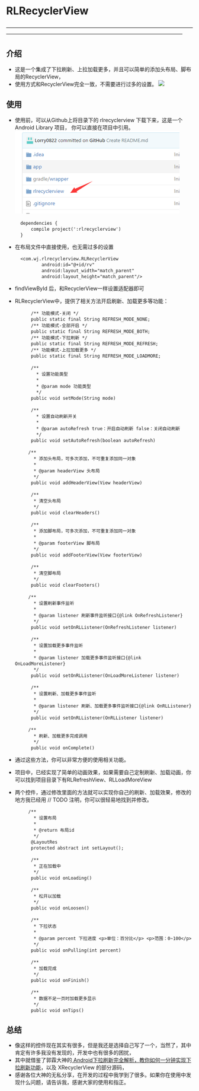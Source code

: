 # RLRecyclerView
——————————————————————————————————————————————————————————————————————
## 介绍
* 这是一个集成了下拉刷新、上拉加载更多，并且可以简单的添加头布局、脚布局的RecyclerView，
* 使用方式和RecyclerView完全一致，不需要进行过多的设置。
![](RMPIC\b.gif)

## 使用
* 使用前，可以从Github上将目录下的 rlrecyclerview 下载下来，这是一个Android Library 项目，
你可以直接在项目中引用。![](RMPIC\a.png)


		dependencies {
		    compile project(':rlrecyclerview')
		}


* 在布局文件中直接使用，也无需过多的设置
		
		<com.wj.rlrecyclerview.RLRecyclerView
		        android:id="@+id/rv"
		        android:layout_width="match_parent"
		        android:layout_height="match_parent"/>

* findViewById 后，和RecyclerView一样设置适配器即可

* RLRecyclerView中，提供了相关方法开启刷新、加载更多等功能：

			/** 功能模式-关闭 */
			public static final String REFRESH_MODE_NONE;
			/** 功能模式-全部开启 */
			public static final String REFRESH_MODE_BOTH;
			/** 功能模式-下拉刷新 */
			public static final String REFRESH_MODE_REFRESH;
			/** 功能模式-上拉加载更多 */
			public static final String REFRESH_MODE_LOADMORE;

		    /**
		      * 设置功能类型
		      *
		      * @param mode 功能类型
		      */
		    public void setMode(String mode) 
		
		    /**
		      * 设置自动刷新开关
		      *
		      * @param autoRefresh true：开启自动刷新 false：关闭自动刷新
		      */
		    public void setAutoRefresh(boolean autoRefresh)

		   /**
		     * 添加头布局，可多次添加，不可重复添加同一对象
		     *
		     * @param headerView 头布局
		     */
		    public void addHeaderView(View headerView)
		
		    /**
		     * 清空头布局
		     */
		    public void clearHeaders() 
		
		    /**
		     * 添加脚布局，可多次添加，不可重复添加同一对象
		     *
		     * @param footerView 脚布局
		     */
		    public void addFooterView(View footerView)
		
		    /**
		     * 清空脚布局
		     */
		    public void clearFooters()
		
		   /**
		     * 设置刷新事件监听
		     *
		     * @param listener 刷新事件监听接口{@link OnRefreshListener}
		     */
		    public void setOnRLListener(OnRefreshListener listener)
		
		    /**
		     * 设置加载更多事件监听
		     *
		     * @param listener 加载更多事件监听接口{@link OnLoadMoreListener}
		     */
		    public void setOnRLListener(OnLoadMoreListener listener)
		
		    /**
		     * 设置刷新、加载更多事件监听
		     *
		     * @param listener 刷新、加载更多事件监听接口{@link OnRLListener}
		     */
		    public void setOnRLListener(OnRLListener listener) 

		   /**
		     * 刷新、加载更多完成调用
		     */
		    public void onComplete() 

* 通过这些方法，你可以非常方便的使用相关功能。
* 项目中，已经实现了简单的动画效果，如果需要自己定制刷新、加载动画，你可以找到项目目录下有RLRefreshView、RLLoadMoreView
* 两个控件，通过修改里面的方法就可以实现你自己的刷新、加载效果，修改的地方我已经用 // TODO 注明，你可以很轻易地找到并修改。

		   /**
		     * 设置布局
		     *
		     * @return 布局id
		     */
		    @LayoutRes
		    protected abstract int setLayout();
		
		    /**
		     * 正在加载中
		     */
		    public void onLoading()
		
		    /**
		     * 松开以加载
		     */
		    public void onLoosen()
		
		    /**
		     * 下拉状态
		     *
		     * @param percent 下拉进度 <p>单位：百分比</p> <p>范围：0~100</p>
		     */
		    public void onPulling(int percent)
		
		    /**
		     * 加载完成
		     */
		    public void onFinish() 
		
		    /**
		     * 数据不足一页时加载更多显示
		     */
		    public void onTips()

## 总结

* 像这样的控件现在其实有很多，但是我还是选择自己写了一个，当然了，其中肯定有许多我没有发现的，开发中也有很多的困扰，
* 其中就借鉴了郭霖大神的[ Android下拉刷新完全解析，教你如何一分钟实现下拉刷新功能](http://blog.csdn.net/guolin_blog/article/details/9255575)，以及 XRecyclerView 的部分源码，
* 感谢各位大神的无私分享，在开发的过程中我学到了很多。如果你在使用中发现什么问题，请告诉我，感谢大家的使用和指正。


